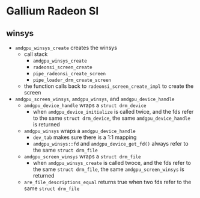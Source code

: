 Gallium Radeon SI
=================

## winsys

- `amdgpu_winsys_create` creates the winsys
  - call stack
    - `amdgpu_winsys_create`
    - `radeonsi_screen_create`
    - `pipe_radeonsi_create_screen`
    - `pipe_loader_drm_create_screen`
  - the function calls back to `radeonsi_screen_create_impl` to create the
    screen
- `amdgpu_screen_winsys`, `amdgpu_winsys`, and `amdgpu_device_handle`
  - `amdgpu_device_handle` wraps a `struct drm_device`
    - when `amdgpu_device_initialize` is called twice, and the fds refer to
      the same `struct drm_device`, the same `amdgpu_device_handle` is
      returned
  - `amdgpu_winsys` wraps a `amdgpu_device_handle`
    - `dev_tab` makes sure there is a 1:1 mapping
    - `amdgpu_winsys::fd` and `amdgpu_device_get_fd()` always refer to the
      same `struct drm_file`
  - `amdgpu_screen_winsys` wraps a `struct drm_file`
    - when `amdgpu_winsys_create` is called twoce, and the fds refer to the same `struct drm_file`,
      the same `amdgpu_screen_winsys` is returned
  - `are_file_descriptions_equal` returns true when two fds refer to the same
    `struct drm_file`
